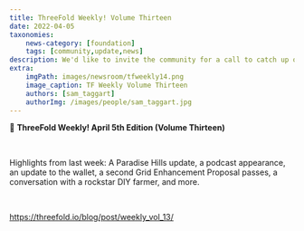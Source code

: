 ```yaml
---
title: ThreeFold Weekly! Volume Thirteen 
date: 2022-04-05
taxonomies:
    news-category: [foundation]
    tags: [community,update,news]
description: We'd like to invite the community for a call to catch up on all things ThreeFold next Tuesday April 19th.
extra:
    imgPath: images/newsroom/tfweekly14.png
    image_caption: TF Weekly Volume Thirteen
    authors: [sam_taggart]
    authorImg: /images/people/sam_taggart.jpg
---
```



📰 **ThreeFold Weekly! April 5th Edition (Volume Thirteen)**

<br/>

Highlights from last week: A Paradise Hills update, a podcast appearance, an update to the wallet, a second Grid Enhancement Proposal passes, a conversation with a rockstar DIY farmer, and more.

<br/>

https://threefold.io/blog/post/weekly_vol_13/
